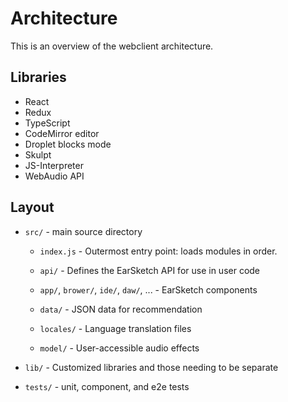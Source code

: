 # Architecture

This is an overview of the webclient architecture.

## Libraries

- React
- Redux
- TypeScript
- CodeMirror editor
- Droplet blocks mode
- Skulpt
- JS-Interpreter
- WebAudio API

## Layout

- `src/` - main source directory

    - `index.js` - Outermost entry point: loads modules in order.

    - `api/` - Defines the EarSketch API for use in user code

    - `app/`, `brower/`, `ide/`, `daw/`, ... - EarSketch components

    - `data/` - JSON data for recommendation

    - `locales/` - Language translation files

    - `model/` - User-accessible audio effects

- `lib/` - Customized libraries and those needing to be separate

- `tests/` - unit, component, and e2e tests
